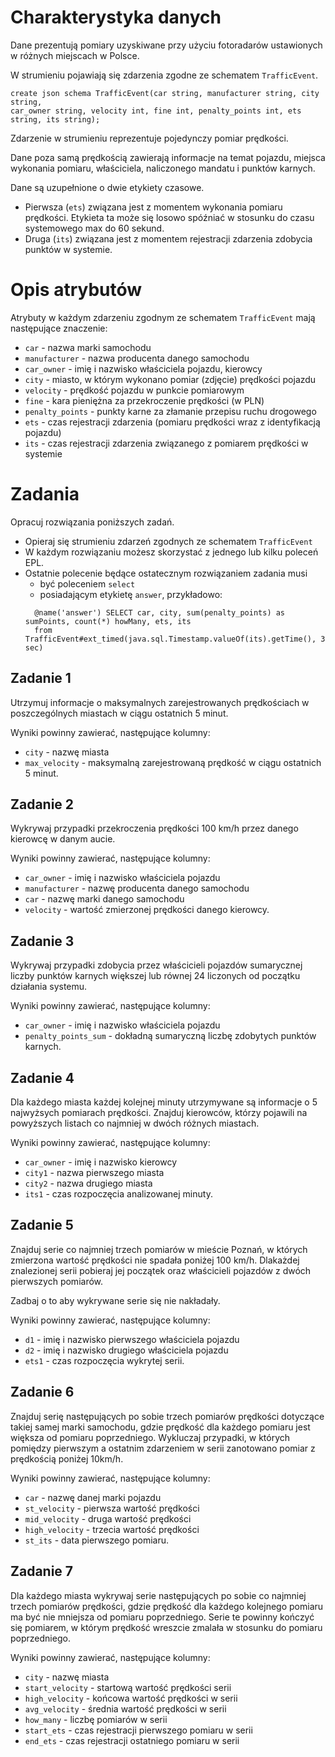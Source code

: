 # Charakterystyka danych
Dane prezentują pomiary uzyskiwane przy użyciu fotoradarów ustawionych w różnych miejscach w Polsce. 

W strumieniu pojawiają się zdarzenia zgodne ze schematem `TrafficEvent`.

```
create json schema TrafficEvent(car string, manufacturer string, city string, 
car_owner string, velocity int, fine int, penalty_points int, ets string, its string);
```

Zdarzenie w strumieniu reprezentuje pojedynczy pomiar prędkości. 

Dane poza samą prędkością zawierają informacje na temat pojazdu, miejsca wykonania pomiaru, właściciela, naliczonego mandatu i punktów karnych.

Dane są uzupełnione o dwie etykiety czasowe. 
* Pierwsza (`ets`) związana jest z momentem wykonania pomiaru prędkości. 
  Etykieta ta może się losowo spóźniać w stosunku do czasu systemowego max do 60 sekund.
* Druga (`its`) związana jest z momentem rejestracji zdarzenia zdobycia punktów w systemie.

# Opis atrybutów

Atrybuty w każdym zdarzeniu zgodnym ze schematem `TrafficEvent` mają następujące znaczenie:

* `car` - nazwa marki samochodu
* `manufacturer` - nazwa producenta danego samochodu
* `car_owner` - imię i nazwisko właściciela pojazdu, kierowcy
* `city` - miasto, w którym wykonano pomiar (zdjęcie) prędkości pojazdu
* `velocity` - prędkość pojazdu w punkcie pomiarowym
* `fine` - kara pieniężna za przekroczenie prędkości (w PLN)
* `penalty_points` - punkty karne za złamanie przepisu ruchu drogowego 
* `ets` - czas rejestracji zdarzenia (pomiaru prędkości wraz z identyfikacją pojazdu)
* `its` - czas rejestracji zdarzenia związanego z pomiarem prędkości w systemie

# Zadania
Opracuj rozwiązania poniższych zadań. 
* Opieraj się strumieniu zdarzeń zgodnych ze schematem `TrafficEvent`
* W każdym rozwiązaniu możesz skorzystać z jednego lub kilku poleceń EPL.
* Ostatnie polecenie będące ostatecznym rozwiązaniem zadania musi 
  * być poleceniem `select` 
  * posiadającym etykietę `answer`, przykładowo:
  ```
    @name('answer') SELECT car, city, sum(penalty_points) as sumPoints, count(*) howMany, ets, its
    from TrafficEvent#ext_timed(java.sql.Timestamp.valueOf(its).getTime(), 3 sec)
  ```

## Zadanie 1
Utrzymuj informacje o maksymalnych zarejestrowanych prędkościach
w poszczególnych miastach w ciągu ostatnich 5 minut.

Wyniki powinny zawierać, następujące kolumny:
- `city` - nazwę miasta
- `max_velocity` - maksymalną zarejestrowaną prędkość w ciągu ostatnich 5 minut.

## Zadanie 2
Wykrywaj przypadki przekroczenia prędkości 100 km/h przez danego kierowcę w danym aucie.

Wyniki powinny zawierać, następujące kolumny:
- `car_owner` - imię i nazwisko właściciela pojazdu
- `manufacturer` - nazwę producenta danego samochodu
- `car` - nazwę marki danego samochodu
- `velocity` - wartość zmierzonej prędkości danego kierowcy.

## Zadanie 3
Wykrywaj przypadki zdobycia przez właścicieli pojazdów sumarycznej liczby punktów karnych większej
lub równej 24 liczonych od początku działania systemu.

Wyniki powinny zawierać, następujące kolumny:
- `car_owner` - imię i nazwisko właściciela pojazdu
- `penalty_points_sum` - dokładną sumaryczną liczbę zdobytych punktów karnych.

## Zadanie 4
Dla każdego miasta każdej kolejnej minuty utrzymywane są informacje o 5 najwyżsych pomiarach prędkości. Znajduj kierowców, którzy pojawili na powyższych listach co najmniej w dwóch różnych miastach.

Wyniki powinny zawierać, następujące kolumny:
- `car_owner` - imię i nazwisko kierowcy
- `city1` - nazwa pierwszego miasta
- `city2` - nazwa drugiego miasta
- `its1` - czas rozpoczęcia analizowanej minuty.


## Zadanie 5
Znajduj serie co najmniej trzech pomiarów w mieście Poznań, w których zmierzona wartość prędkości nie spadała poniżej 100 km/h. Dlakażdej znalezionej serii pobieraj jej początek oraz właścicieli pojazdów z dwóch pierwszych pomiarów. 

Zadbaj o to aby wykrywane serie się nie nakładały.

Wyniki powinny zawierać, następujące kolumny:
- `d1` - imię i nazwisko pierwszego właściciela pojazdu
- `d2` - imię i nazwisko drugiego właściciela pojazdu
- `ets1` - czas rozpoczęcia wykrytej serii.

## Zadanie 6
Znajduj serię następujących po sobie trzech pomiarów prędkości dotyczące takiej samej marki samochodu, gdzie prędkość dla każdego pomiaru jest większa od pomiaru poprzedniego. Wykluczaj przypadki, w których pomiędzy pierwszym a ostatnim zdarzeniem w serii zanotowano pomiar z prędkością poniżej 10km/h. 

Wyniki powinny zawierać, następujące kolumny:
- `car` - nazwę danej marki pojazdu
- `st_velocity` - pierwsza wartość prędkości
- `mid_velocity` - druga wartość prędkości
- `high_velocity` - trzecia wartość prędkości
- `st_its` - data pierwszego pomiaru.

## Zadanie 7
Dla każdego miasta wykrywaj serie następujących po sobie co najmniej trzech pomiarów prędkości, gdzie prędkość dla każdego kolejnego pomiaru ma być nie mniejsza od pomiaru poprzedniego. Serie te powinny kończyć się pomiarem, w którym prędkość wreszcie zmalała w stosunku do pomiaru poprzedniego. 

Wyniki powinny zawierać, następujące kolumny:
- `city` - nazwę miasta
- `start_velocity` - startową wartość prędkości serii
- `high_velocity` - końcowa wartość prędkości w serii
- `avg_velocity` - średnia wartość prędkości w serii
- `how_many` - liczbę pomiarów w serii
- `start_ets` - czas rejestracji pierwszego pomiaru w serii
- `end_ets` - czas rejestracji ostatniego pomiaru w serii
